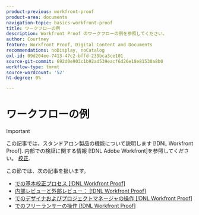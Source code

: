 ```yaml
---
product-previous: workfront-proof
product-area: documents
navigation-topic: basics-workfront-proof
title: ワークフローの例
description: Workfront Proof のワークフローの例を参照してください。
author: Courtney
feature: Workfront Proof, Digital Content and Documents
recommendations: noDisplay, noCatalog
exl-id: 09d204ee-7413-47c2-bffd-239bca3ce101
source-git-commit: 692d0e903c1b92ad539eacf6d26e18e81530a8b0
workflow-type: tm+mt
source-wordcount: '52'
ht-degree: 0%

---
```


# ワークフローの例

>[!IMPORTANT]
>
>この記事では、スタンドアロン製品の機能について説明します [!DNL Workfront Proof]. 内部での検証に関する情報 [!DNL Adobe Workfront]を参照してください。 [校正](../../../review-and-approve-work/proofing/proofing.md).

この節では、次の記事を扱います。

* [での基本校正プロセス [!DNL Workfront Proof]](../../../workfront-proof/wp-getstarted/workflow-examples/basic-proof-process.md)
* [内部レビューと外部レビュー： [!DNL Workfront Proof]](../../../workfront-proof/wp-getstarted/workflow-examples/internal-external-review.md)
* [でのデザイナおよびプロジェクトマネージャの操作 [!DNL Workfront Proof]](../../../workfront-proof/wp-getstarted/workflow-examples/work-designers-project-managers.md)
* [でのフリーランサーの操作 [!DNL Workfront Proof]](../../../workfront-proof/wp-getstarted/workflow-examples/work-freelancers.md)
